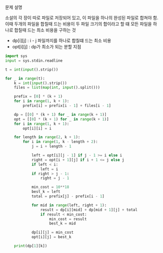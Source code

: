 문제 설명

소설의 각 장이 따로 파일로 저장되어 있고, 이 파일을 하나의 완성된 파일로 합쳐야 함. 이때 두개의 파일을 합칠때 드는 비용이 두 파일 크기의 합이라고 할 떄 모든 파일을 하나로 합칠때 드는 최소 비용을 구하는 것 

- dp[i][j] : i - j 파일까지를 하나로 합칠떄 드는 최소 비용
- opt[i][j] : dp가 최소가 되는 분할 지점

```python
import sys
input = sys.stdin.readline

t = int(input().strip())

for _ in range(t):
    k = int(input().strip())
    files = list(map(int, input().split()))

    prefix = [0] * (k + 1)
    for i in range(1, k + 1):
        prefix[i] = prefix[i - 1] + files[i - 1]

    dp = [[0] * (k + 1) for _ in range(k + 1)]
    opt = [[0] * (k + 1) for _ in range(k + 1)]
    for i in range(1, k + 1):
        opt[i][i] = i

    for length in range(2, k + 1):
        for i in range(1, k - length + 2):
            j = i + length - 1

            left = opt[i][j - 1] if j - 1 >= i else i
            right = opt[i + 1][j] if i + 1 <= j else j
            if left < i:
                left = i
            if right > j - 1:
                right = j - 1

            min_cost = 10**18
            best_k = left
            total = prefix[j] - prefix[i - 1]

            for mid in range(left, right + 1):
                result = dp[i][mid] + dp[mid + 1][j] + total
                if result < min_cost:
                    min_cost = result
                    best_k = mid

            dp[i][j] = min_cost
            opt[i][j] = best_k

    print(dp[1][k])

```
